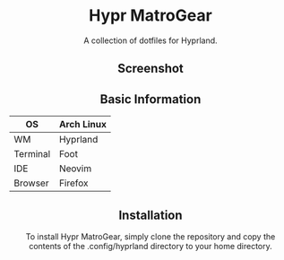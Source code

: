 <div align="center">
<h1> Hypr MatroGear </h1>

A collection of dotfiles for Hyprland.

## Screenshot

<h2> Basic Information </h2>

| OS | Arch Linux |
|---|---|
| WM | Hyprland |
| Terminal | Foot |
| IDE | Neovim |
| Browser | Firefox |

## Installation

To install Hypr MatroGear, simply clone the repository and copy the contents of the .config/hyprland directory to your home directory.
</div>
